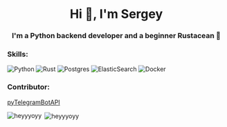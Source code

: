 <h1 align="center">Hi 👋, I'm Sergey</h1>
<h3 align="center">I'm a Python backend developer and a beginner Rustacean 🦀</h3>

### Skills:

![Python](https://img.shields.io/badge/python-3670A0?style=for-the-badge&logo=python&logoColor=ffdd54)
![Rust](https://img.shields.io/badge/rust-%23000000.svg?style=for-the-badge&logo=rust&logoColor=white)
![Postgres](https://img.shields.io/badge/postgres-%23316192.svg?style=for-the-badge&logo=postgresql&logoColor=white)
![ElasticSearch](https://img.shields.io/badge/-ElasticSearch-005571?style=for-the-badge&logo=elasticsearch)
![Docker](https://img.shields.io/badge/docker-%230db7ed.svg?style=for-the-badge&logo=docker&logoColor=white)

### Contributor:

[pyTelegramBotAPI](https://github.com/eternnoir/pyTelegramBotAPI)

<p><img align="left" src="https://github-readme-stats.vercel.app/api/top-langs?username=heyyyoyy&show_icons=true&theme=gruvbox&locale=en&layout=compact" alt="heyyyoyy" /></p>

<p>&nbsp;<img align="center" src="https://github-readme-stats.vercel.app/api?username=heyyyoyy&show_icons=true&theme=gruvbox&locale=en" alt="heyyyoyy" /></p>

